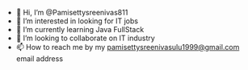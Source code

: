 - 👋 Hi, I’m @Pamisettysreenivas811
- 👀 I’m interested in looking for IT jobs
- 🌱 I’m currently learning Java FullStack
- 💞️ I’m looking to collaborate on IT industry
- 📫 How to reach me by my pamisettysreenivasulu1999@gmail.com email address

<!---
Pamisettysreenivas811/Pamisettysreenivas811 is a ✨ special ✨ repository because its `README.md` (this file) appears on your GitHub profile.
You can click the Preview link to take a look at your changes.
--->
